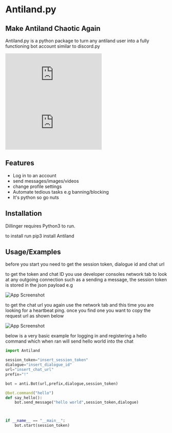 # Antiland.py
## Make Antiland Chaotic Again


Antiland.py is a python package to turn any antiland user into a fully functioning
bot account similar to discord.py

![GitHub](https://img.shields.io/github/license/TheUnsocialEngineer/Anti.py) 
![PyPI - Version](https://img.shields.io/pypi/v/Antiland.py?labelColor=black&color=blue&link=https%3A%2F%2Fpypi.org%2Fproject%2FAntiland.py%2F)






## Features

- Log in to an account
- send messages/images/videos 
- change profile settings
- Automate tedious tasks e.g banning/blocking
- It's python so go nuts



## Installation

Dillinger requires Python3 to run.

to install run pip3 install Antiland

## Usage/Examples

before you start you need to get the session token, dialogue id and chat url

to get the token and chat ID you use developer consoles network tab to look at any outgoing connection such as a sending a message, the session token is stored in the json payload e.g 

![App Screenshot](https://i.imgur.com/ZkVi80e.png)

to get the chat url you again use the network tab and this time you are looking for a heartbeat ping. once you find one you want to copy the request url as shown below

![App Screenshot](https://i.imgur.com/MaYCXdL.png)

below is a very basic example for logging in and registering a hello command
which when ran will send hello world into the chat

```python
import Antiland

session_token="insert_session_token"
dialogue="insert_dialogue_id"
url="insert_chat_url"
prefix="!"

bot = anti.Bot(url,prefix,dialogue,session_token)

@bot.command("hello")
def say_hello():
    bot.send_message("hello world",session_token,dialogue)



if __name__ == "__main__":
    bot.start(session_token)
    
```

